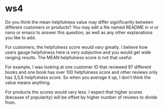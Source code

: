 # ws4

Do you think the mean helpfulness value may differ significantly between different  customers or products? You may edit a file named README in vi or nano or emacs to answer this question, as well as any other explanations you like to add. 


For customers, the helpfulness score would vary greatly. I believe how users gauge helpfulness here is very subjective and you would get wide ranging results. The MEAN helpfulness score is not that useful. 

For example, I was looking at one customer ID that reviewed 97 different books and one book has over 100 helpfulness score and other reviews only has 3,5,6 helpfulness score. So when you average it up, I don't think the value means anything.

For products the scores would vary less. I expect that higher scores (because of popularity) will be offset by higher number of reviews to divide from.


